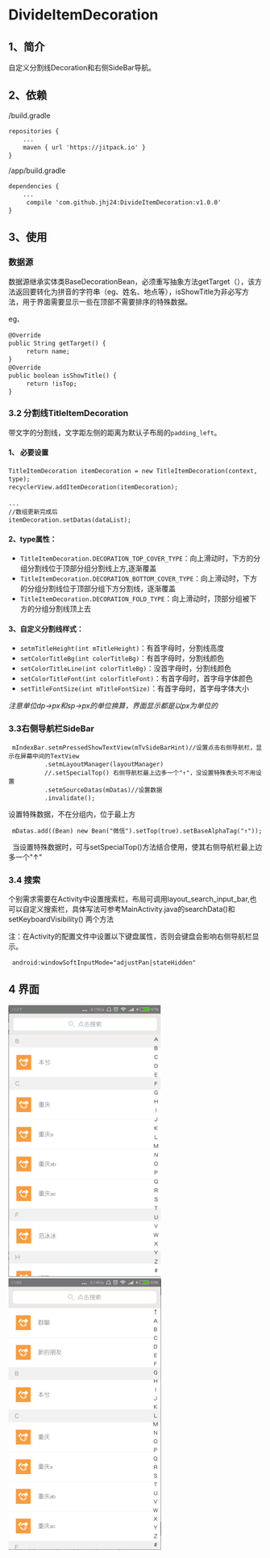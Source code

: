 # DivideItemDecoration
## 1、简介
自定义分割线Decoration和右侧SideBar导航。


## 2、依赖

/build.gradle
```
repositories {
    ...
    maven { url 'https://jitpack.io' }
}
```
/app/build.gradle
```
dependencies {
    ...
     compile 'com.github.jhj24:DivideItemDecoration:v1.0.0'
}
```


## 3、使用
### 数据源
数据源继承实体类BaseDecorationBean，必须重写抽象方法getTarget（），该方法返回要转化为拼音的字符串（eg、姓名、地点等），isShowTitle为非必写方法，用于界面需要显示一些在顶部不需要排序的特殊数据。

eg、
```
@Override
public String getTarget() {
     return name;
}
@Override
public boolean isShowTitle() {
     return !isTop;
}
```

### 3.2 分割线TitleItemDecoration

带文字的分割线，文字距左侧的距离为默认子布局的`padding_left`。

#### 1、 必要设置
```
TitleItemDecoration itemDecoration = new TitleItemDecoration(context, type);
recyclerView.addItemDecoration(itemDecoration);

...
//数组更新完成后
itemDecoration.setDatas(dataList);
```


#### 2、type属性：
 - `TitleItemDecoration.DECORATION_TOP_COVER_TYPE`：向上滑动时，下方的分组分割线位于顶部分组分割线上方,逐渐覆盖
 - `TitleItemDecoration.DECORATION_BOTTOM_COVER_TYPE`：向上滑动时，下方的分组分割线位于顶部分组下方分割线，逐渐覆盖
 - `TitleItemDecoration.DECORATION_FOLD_TYPE`：向上滑动时，顶部分组被下方的分组分割线顶上去
 
#### 3、自定义分割线样式：
- `setmTitleHeight(int mTitleHeight)`：有首字母时，分割线高度
- `setColorTitleBg(int colorTitleBg)`：有首字母时，分割线颜色
- `setColorTitleLine(int colorTitleBg)`：没首字母时，分割线颜色
- `setColorTitleFont(int colorTitleFont)`：有首字母时，首字母字体颜色
- `setTitleFontSize(int mTitleFontSize)`：有首字母时，首字母字体大小

*注意单位dp→px和sp→px的单位换算，界面显示都是以px为单位的*


 
### 3.3右侧导航栏SideBar

 ```
  mIndexBar.setmPressedShowTextView(mTvSideBarHint)//设置点击右侧导航栏，显示在屏幕中间的TextView
           .setmLayoutManager(layoutManager)
           //.setSpecialTop() 右侧导航栏最上边多一个"↑"，没设置特殊表头可不用设置
           .setmSourceDatas(mDatas)//设置数据
           .invalidate();
 
 ```
  设置特殊数据，不在分组内，位于最上方
  ```
   mDatas.add((Bean) new Bean("微信").setTop(true).setBaseAlphaTag("↑"));
  ```
   当设置特殊数据时，可与setSpecialTop()方法结合使用，使其右侧导航栏最上边多一个"↑"
  
### 3.4 搜索
个别需求需要在Activity中设置搜索栏，布局可调用layout_search_input_bar,也可以自定义搜索栏，具体写法可参考MainActivity.java的searchData()和setKeyboardVisibility() 两个方法

注：在Activity的配置文件中设置以下键盘属性，否则会键盘会影响右侧导航栏显示。
```
 android:windowSoftInputMode="adjustPan|stateHidden"
 ```
 
## 4 界面

![没特殊表头](https://github.com/jhj24/DivideItemDecoration/blob/master/app/screenshot/nospecialtitle.png)                ![有特殊表头](https://github.com/jhj24/DivideItemDecoration/blob/master/app/screenshot/withspecialtitle.png)
